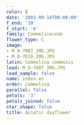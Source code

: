 ```yaml
---
color: B
date: '2003-09-14T00:00:00'
f_end: '10'
f_start: '6'
family: Commelinaceae
flower_type: C
image:
- M_0-7007_IMG.JPG
- M_0-7010_IMG.JPG
latin: Commelina communis
lead: M_0-7007_IMG.JPG
lead_sample: false
name: index.en
order: Commelina
parallel: false
petals: '3'
petals_joined: false
star_shape: false
title: Asiatic dayflower
---
```

